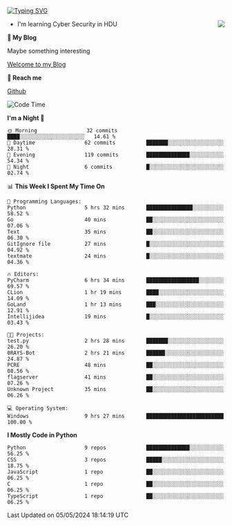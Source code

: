 [![Typing SVG](https://readme-typing-svg.herokuapp.com?font=Fira+Code&pause=1000&random=false&width=450&height=60&lines=Hello+%F0%9F%91%8B%F0%9F%8F%BB;I'm+JBNRZ)](https://git.io/typing-svg)

<a href="#">
  <img align="right" src="https://github-readme-stats.vercel.app/api?username=JBNRZ&show_icons=true&bg_color=15,f2f7fd,E0EAFC" />
</a>

- I'm learning Cyber Security in HDU

 **🌱 My Blog**

Maybe something interesting

[Welcome to my Blog](https://jbnrz.com.cn/)

 **💬 Reach me** 

[Github](https://github.com/JBNRZ)


<!--START_SECTION:waka-->
![Code Time](http://img.shields.io/badge/Code%20Time-440%20hrs%2049%20mins-blue)

**I'm a Night 🦉** 

```text
🌞 Morning                32 commits          ████░░░░░░░░░░░░░░░░░░░░░   14.61 % 
🌆 Daytime                62 commits          ███████░░░░░░░░░░░░░░░░░░   28.31 % 
🌃 Evening                119 commits         ██████████████░░░░░░░░░░░   54.34 % 
🌙 Night                  6 commits           █░░░░░░░░░░░░░░░░░░░░░░░░   02.74 % 
```


📊 **This Week I Spent My Time On** 

```text
💬 Programming Languages: 
Python                   5 hrs 32 mins       ███████████████░░░░░░░░░░   58.52 % 
Go                       40 mins             ██░░░░░░░░░░░░░░░░░░░░░░░   07.06 % 
Text                     35 mins             ██░░░░░░░░░░░░░░░░░░░░░░░   06.30 % 
GitIgnore file           27 mins             █░░░░░░░░░░░░░░░░░░░░░░░░   04.92 % 
textmate                 24 mins             █░░░░░░░░░░░░░░░░░░░░░░░░   04.36 % 

🔥 Editors: 
PyCharm                  6 hrs 34 mins       █████████████████░░░░░░░░   69.57 % 
CLion                    1 hr 19 mins        ████░░░░░░░░░░░░░░░░░░░░░   14.09 % 
GoLand                   1 hr 13 mins        ███░░░░░░░░░░░░░░░░░░░░░░   12.91 % 
Intellijidea             19 mins             █░░░░░░░░░░░░░░░░░░░░░░░░   03.43 % 

🐱‍💻 Projects: 
test.py                  2 hrs 28 mins       ███████░░░░░░░░░░░░░░░░░░   26.20 % 
0RAYS-Bot                2 hrs 21 mins       ██████░░░░░░░░░░░░░░░░░░░   24.87 % 
PCRE                     48 mins             ██░░░░░░░░░░░░░░░░░░░░░░░   08.56 % 
flagserver               41 mins             ██░░░░░░░░░░░░░░░░░░░░░░░   07.26 % 
Unknown Project          35 mins             ██░░░░░░░░░░░░░░░░░░░░░░░   06.26 % 

💻 Operating System: 
Windows                  9 hrs 27 mins       █████████████████████████   100.00 % 
```

**I Mostly Code in Python** 

```text
Python                   9 repos             ██████████████░░░░░░░░░░░   56.25 % 
CSS                      3 repos             █████░░░░░░░░░░░░░░░░░░░░   18.75 % 
JavaScript               1 repo              ██░░░░░░░░░░░░░░░░░░░░░░░   06.25 % 
C                        1 repo              ██░░░░░░░░░░░░░░░░░░░░░░░   06.25 % 
TypeScript               1 repo              ██░░░░░░░░░░░░░░░░░░░░░░░   06.25 % 
```




 Last Updated on 05/05/2024 18:14:19 UTC
<!--END_SECTION:waka-->
